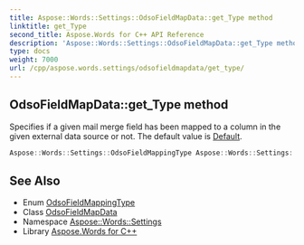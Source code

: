 ```yaml
---
title: Aspose::Words::Settings::OdsoFieldMapData::get_Type method
linktitle: get_Type
second_title: Aspose.Words for C++ API Reference
description: 'Aspose::Words::Settings::OdsoFieldMapData::get_Type method. Specifies if a given mail merge field has been mapped to a column in the given external data source or not. The default value is Default in C++.'
type: docs
weight: 7000
url: /cpp/aspose.words.settings/odsofieldmapdata/get_type/
---
```

## OdsoFieldMapData::get_Type method


Specifies if a given mail merge field has been mapped to a column in the given external data source or not. The default value is [Default](../../odsofieldmappingtype/).

```cpp
Aspose::Words::Settings::OdsoFieldMappingType Aspose::Words::Settings::OdsoFieldMapData::get_Type() const
```

## See Also

* Enum [OdsoFieldMappingType](../../odsofieldmappingtype/)
* Class [OdsoFieldMapData](../)
* Namespace [Aspose::Words::Settings](../../)
* Library [Aspose.Words for C++](../../../)
